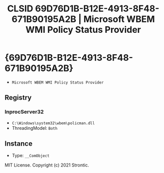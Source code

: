 ﻿---
title: "CLSID 69D76D1B-B12E-4913-8F48-671B90195A2B | Microsoft WBEM WMI Policy Status Provider"
excerpt: What is COM-Object CLSID 69D76D1B-B12E-4913-8F48-671B90195A2B?
---

# {69D76D1B-B12E-4913-8F48-671B90195A2B}

* `Microsoft WBEM WMI Policy Status Provider`

## Registry


### InprocServer32

* `C:\Windows\system32\wbem\policman.dll`
* ThreadingModel: `Both`

## Instance

* Type: `__ComObject`

MIT License. Copyright (c) 2021 Strontic.


